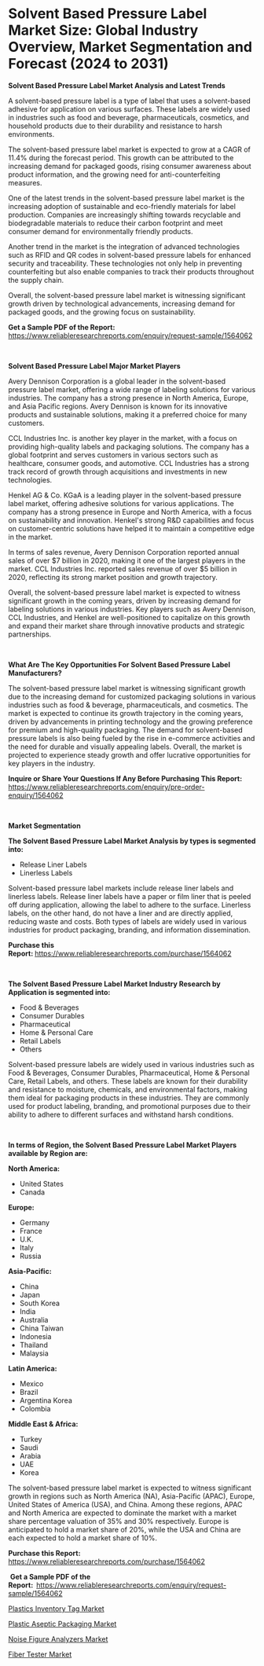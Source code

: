 <p><h1>Solvent Based Pressure Label Market Size: Global Industry Overview, Market Segmentation and Forecast (2024 to 2031)</h1></p><p><strong>Solvent Based Pressure Label Market Analysis and Latest Trends</strong></p>
<p><p>A solvent-based pressure label is a type of label that uses a solvent-based adhesive for application on various surfaces. These labels are widely used in industries such as food and beverage, pharmaceuticals, cosmetics, and household products due to their durability and resistance to harsh environments.</p><p>The solvent-based pressure label market is expected to grow at a CAGR of 11.4% during the forecast period. This growth can be attributed to the increasing demand for packaged goods, rising consumer awareness about product information, and the growing need for anti-counterfeiting measures. </p><p>One of the latest trends in the solvent-based pressure label market is the increasing adoption of sustainable and eco-friendly materials for label production. Companies are increasingly shifting towards recyclable and biodegradable materials to reduce their carbon footprint and meet consumer demand for environmentally friendly products.</p><p>Another trend in the market is the integration of advanced technologies such as RFID and QR codes in solvent-based pressure labels for enhanced security and traceability. These technologies not only help in preventing counterfeiting but also enable companies to track their products throughout the supply chain.</p><p>Overall, the solvent-based pressure label market is witnessing significant growth driven by technological advancements, increasing demand for packaged goods, and the growing focus on sustainability.</p></p>
<p><strong>Get a Sample PDF of the Report:&nbsp;</strong> <a href="https://www.reliableresearchreports.com/enquiry/request-sample/1564062">https://www.reliableresearchreports.com/enquiry/request-sample/1564062</a></p>
<p>&nbsp;</p>
<p><strong>Solvent Based Pressure Label Major Market Players</strong></p>
<p><p>Avery Dennison Corporation is a global leader in the solvent-based pressure label market, offering a wide range of labeling solutions for various industries. The company has a strong presence in North America, Europe, and Asia Pacific regions. Avery Dennison is known for its innovative products and sustainable solutions, making it a preferred choice for many customers.</p><p>CCL Industries Inc. is another key player in the market, with a focus on providing high-quality labels and packaging solutions. The company has a global footprint and serves customers in various sectors such as healthcare, consumer goods, and automotive. CCL Industries has a strong track record of growth through acquisitions and investments in new technologies.</p><p>Henkel AG & Co. KGaA is a leading player in the solvent-based pressure label market, offering adhesive solutions for various applications. The company has a strong presence in Europe and North America, with a focus on sustainability and innovation. Henkel's strong R&D capabilities and focus on customer-centric solutions have helped it to maintain a competitive edge in the market.</p><p>In terms of sales revenue, Avery Dennison Corporation reported annual sales of over $7 billion in 2020, making it one of the largest players in the market. CCL Industries Inc. reported sales revenue of over $5 billion in 2020, reflecting its strong market position and growth trajectory.</p><p>Overall, the solvent-based pressure label market is expected to witness significant growth in the coming years, driven by increasing demand for labeling solutions in various industries. Key players such as Avery Dennison, CCL Industries, and Henkel are well-positioned to capitalize on this growth and expand their market share through innovative products and strategic partnerships.</p></p>
<p>&nbsp;</p>
<p><strong>What Are The Key Opportunities For Solvent Based Pressure Label Manufacturers?</strong></p>
<p><p>The solvent-based pressure label market is witnessing significant growth due to the increasing demand for customized packaging solutions in various industries such as food & beverage, pharmaceuticals, and cosmetics. The market is expected to continue its growth trajectory in the coming years, driven by advancements in printing technology and the growing preference for premium and high-quality packaging. The demand for solvent-based pressure labels is also being fueled by the rise in e-commerce activities and the need for durable and visually appealing labels. Overall, the market is projected to experience steady growth and offer lucrative opportunities for key players in the industry.</p></p>
<p><strong>Inquire or Share Your Questions If Any Before Purchasing This Report:</strong> <a href="https://www.reliableresearchreports.com/enquiry/pre-order-enquiry/1564062">https://www.reliableresearchreports.com/enquiry/pre-order-enquiry/1564062</a></p>
<p>&nbsp;</p>
<p><strong>Market Segmentation</strong></p>
<p><strong>The Solvent Based Pressure Label Market Analysis by types is segmented into:</strong></p>
<p><ul><li>Release Liner Labels</li><li>Linerless Labels</li></ul></p>
<p><p>Solvent-based pressure label markets include release liner labels and linerless labels. Release liner labels have a paper or film liner that is peeled off during application, allowing the label to adhere to the surface. Linerless labels, on the other hand, do not have a liner and are directly applied, reducing waste and costs. Both types of labels are widely used in various industries for product packaging, branding, and information dissemination.</p></p>
<p><strong>Purchase this Report:&nbsp;</strong><a href="https://www.reliableresearchreports.com/purchase/1564062">https://www.reliableresearchreports.com/purchase/1564062</a></p>
<p>&nbsp;</p>
<p><strong>The Solvent Based Pressure Label Market Industry Research by Application is segmented into:</strong></p>
<p><ul><li>Food & Beverages</li><li>Consumer Durables</li><li>Pharmaceutical</li><li>Home & Personal Care</li><li>Retail Labels</li><li>Others</li></ul></p>
<p><p>Solvent-based pressure labels are widely used in various industries such as Food & Beverages, Consumer Durables, Pharmaceutical, Home & Personal Care, Retail Labels, and others. These labels are known for their durability and resistance to moisture, chemicals, and environmental factors, making them ideal for packaging products in these industries. They are commonly used for product labeling, branding, and promotional purposes due to their ability to adhere to different surfaces and withstand harsh conditions.</p></p>
<p>&nbsp;</p>
<p><strong>In terms of Region, the Solvent Based Pressure Label Market Players available by Region are:</strong></p>
<p>
    <p> <strong> North America: </strong>
        <ul>
            <li>United States</li>
            <li>Canada</li>
        </ul>
        </p> 
    <p> <strong> Europe: </strong>
        <ul>
            <li>Germany</li>
            <li>France</li>
            <li>U.K.</li>
            <li>Italy</li>
            <li>Russia</li>
        </ul>
        </p> 
    <p> <strong> Asia-Pacific: </strong>
        <ul>
            <li>China</li>
            <li>Japan</li>
            <li>South Korea</li>
            <li>India</li>
            <li>Australia</li>
            <li>China Taiwan</li>
            <li>Indonesia</li>
            <li>Thailand</li>
            <li>Malaysia</li>
        </ul>
        </p> 
    <p> <strong> Latin America: </strong>
        <ul>
            <li>Mexico</li>
            <li>Brazil</li>
            <li>Argentina Korea</li>
            <li>Colombia</li>
        </ul>
        </p> 
    <p> <strong> Middle East & Africa: </strong>
        <ul>
            <li>Turkey</li>
            <li>Saudi</li>
            <li>Arabia</li>
            <li>UAE</li>
            <li>Korea</li>
        </ul>
    </p>
    </p>
<p><p>The solvent-based pressure label market is expected to witness significant growth in regions such as North America (NA), Asia-Pacific (APAC), Europe, United States of America (USA), and China. Among these regions, APAC and North America are expected to dominate the market with a market share percentage valuation of 35% and 30% respectively. Europe is anticipated to hold a market share of 20%, while the USA and China are each expected to hold a market share of 10%.</p></p>
<p><strong>Purchase this Report: </strong><a href="https://www.reliableresearchreports.com/purchase/1564062">https://www.reliableresearchreports.com/purchase/1564062</a></p>
<p>&nbsp;<strong>Get a Sample PDF of the Report:&nbsp;&nbsp;</strong><a href="https://www.reliableresearchreports.com/enquiry/request-sample/1564062">https://www.reliableresearchreports.com/enquiry/request-sample/1564062</a></p>
<p><strong></strong></p>
<p><p><a href="https://github.com/jaidynmorantestelletmjzya/Market-Research-Report-List-1/blob/main/plastics-inventory-tag-market.md">Plastics Inventory Tag Market</a></p><p><a href="https://github.com/juniordelafrance/Market-Research-Report-List-2/blob/main/plastic-aseptic-packaging-market.md">Plastic Aseptic Packaging Market</a></p><p><a href="https://issuu.com/reportprime-2/docs/noise-figure-analyzers-market-size-2030.pptx">Noise Figure Analyzers Market</a></p><p><a href="https://issuu.com/reportprime-2/docs/fiber-tester-market-size-2030.pptx">Fiber Tester Market</a></p></p>